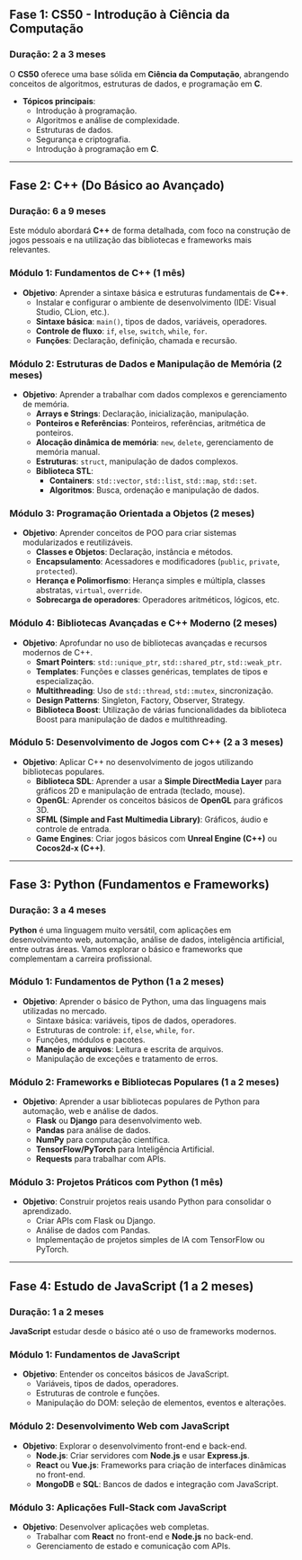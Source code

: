 ## Fase 1: CS50 - Introdução à Ciência da Computação
### Duração: 2 a 3 meses
O **CS50** oferece uma base sólida em **Ciência da Computação**, abrangendo conceitos de algoritmos, estruturas de dados, e programação em **C**.

- **Tópicos principais**:
  - Introdução à programação.
  - Algoritmos e análise de complexidade.
  - Estruturas de dados.
  - Segurança e criptografia.
  - Introdução à programação em **C**.

---

## Fase 2: C++ (Do Básico ao Avançado)
### Duração: 6 a 9 meses
Este módulo abordará **C++** de forma detalhada, com foco na construção de jogos pessoais e na utilização das bibliotecas e frameworks mais relevantes.

### Módulo 1: Fundamentos de C++ (1 mês)

- **Objetivo**: Aprender a sintaxe básica e estruturas fundamentais de **C++**.
  - Instalar e configurar o ambiente de desenvolvimento (IDE: Visual Studio, CLion, etc.).
  - **Sintaxe básica**: `main()`, tipos de dados, variáveis, operadores.
  - **Controle de fluxo**: `if`, `else`, `switch`, `while`, `for`.
  - **Funções**: Declaração, definição, chamada e recursão.

### Módulo 2: Estruturas de Dados e Manipulação de Memória (2 meses)

- **Objetivo**: Aprender a trabalhar com dados complexos e gerenciamento de memória.
  - **Arrays e Strings**: Declaração, inicialização, manipulação.
  - **Ponteiros e Referências**: Ponteiros, referências, aritmética de ponteiros.
  - **Alocação dinâmica de memória**: `new`, `delete`, gerenciamento de memória manual.
  - **Estruturas**: `struct`, manipulação de dados complexos.
  - **Biblioteca STL**:
    - **Containers**: `std::vector`, `std::list`, `std::map`, `std::set`.
    - **Algoritmos**: Busca, ordenação e manipulação de dados.

### Módulo 3: Programação Orientada a Objetos (2 meses)

- **Objetivo**: Aprender conceitos de POO para criar sistemas modularizados e reutilizáveis.
  - **Classes e Objetos**: Declaração, instância e métodos.
  - **Encapsulamento**: Acessadores e modificadores (`public`, `private`, `protected`).
  - **Herança e Polimorfismo**: Herança simples e múltipla, classes abstratas, `virtual`, `override`.
  - **Sobrecarga de operadores**: Operadores aritméticos, lógicos, etc.

### Módulo 4: Bibliotecas Avançadas e C++ Moderno (2 meses)

- **Objetivo**: Aprofundar no uso de bibliotecas avançadas e recursos modernos de C++.
  - **Smart Pointers**: `std::unique_ptr`, `std::shared_ptr`, `std::weak_ptr`.
  - **Templates**: Funções e classes genéricas, templates de tipos e especialização.
  - **Multithreading**: Uso de `std::thread`, `std::mutex`, sincronização.
  - **Design Patterns**: Singleton, Factory, Observer, Strategy.
  - **Biblioteca Boost**: Utilização de várias funcionalidades da biblioteca Boost para manipulação de dados e multithreading.

### Módulo 5: Desenvolvimento de Jogos com C++ (2 a 3 meses)

- **Objetivo**: Aplicar C++ no desenvolvimento de jogos utilizando bibliotecas populares.
  - **Biblioteca SDL**: Aprender a usar a **Simple DirectMedia Layer** para gráficos 2D e manipulação de entrada (teclado, mouse).
  - **OpenGL**: Aprender os conceitos básicos de **OpenGL** para gráficos 3D.
  - **SFML (Simple and Fast Multimedia Library)**: Gráficos, áudio e controle de entrada.
  - **Game Engines**: Criar jogos básicos com **Unreal Engine (C++)** ou **Cocos2d-x (C++)**.

---

## Fase 3: Python (Fundamentos e Frameworks)
### Duração: 3 a 4 meses
**Python** é uma linguagem muito versátil, com aplicações em desenvolvimento web, automação, análise de dados, inteligência artificial, entre outras áreas. Vamos explorar o básico e frameworks que complementam a carreira profissional.

### Módulo 1: Fundamentos de Python (1 a 2 meses)

- **Objetivo**: Aprender o básico de Python, uma das linguagens mais utilizadas no mercado.
  - Sintaxe básica: variáveis, tipos de dados, operadores.
  - Estruturas de controle: `if`, `else`, `while`, `for`.
  - Funções, módulos e pacotes.
  - **Manejo de arquivos**: Leitura e escrita de arquivos.
  - Manipulação de exceções e tratamento de erros.

### Módulo 2: Frameworks e Bibliotecas Populares (1 a 2 meses)

- **Objetivo**: Aprender a usar bibliotecas populares de Python para automação, web e análise de dados.
  - **Flask** ou **Django** para desenvolvimento web.
  - **Pandas** para análise de dados.
  - **NumPy** para computação científica.
  - **TensorFlow/PyTorch** para Inteligência Artificial.
  - **Requests** para trabalhar com APIs.

### Módulo 3: Projetos Práticos com Python (1 mês)

- **Objetivo**: Construir projetos reais usando Python para consolidar o aprendizado.
  - Criar APIs com Flask ou Django.
  - Análise de dados com Pandas.
  - Implementação de projetos simples de IA com TensorFlow ou PyTorch.

---

## Fase 4: Estudo de JavaScript (1 a 2 meses)
### Duração: 1 a 2 meses

**JavaScript** estudar desde o básico até o uso de frameworks modernos.

### Módulo 1: Fundamentos de JavaScript

- **Objetivo**: Entender os conceitos básicos de JavaScript.
  - Variáveis, tipos de dados, operadores.
  - Estruturas de controle e funções.
  - Manipulação do DOM: seleção de elementos, eventos e alterações.

### Módulo 2: Desenvolvimento Web com JavaScript

- **Objetivo**: Explorar o desenvolvimento front-end e back-end.
  - **Node.js**: Criar servidores com **Node.js** e usar **Express.js**.
  - **React** ou **Vue.js**: Frameworks para criação de interfaces dinâmicas no front-end.
  - **MongoDB** e **SQL**: Bancos de dados e integração com JavaScript.

### Módulo 3: Aplicações Full-Stack com JavaScript

- **Objetivo**: Desenvolver aplicações web completas.
  - Trabalhar com **React** no front-end e **Node.js** no back-end.
  - Gerenciamento de estado e comunicação com APIs.
